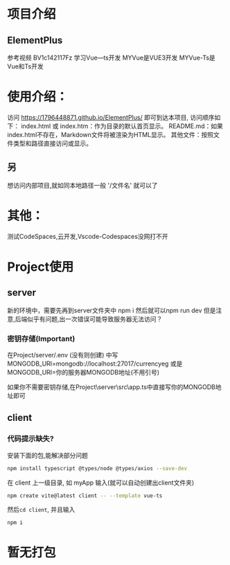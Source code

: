 # 项目介绍
## ElementPlus
参考视频 BV1c142117Fz 学习Vue—ts开发
MYVue是VUE3开发
MYVue-Ts是Vue和Ts开发

# 使用介绍：
访问 https://1796448871.github.io/ElementPlus/ 即可到达本项目,
访问顺序如下：
index.html 或 index.htm：作为目录的默认首页显示。
README.md：如果index.html不存在，Markdown文件将被渲染为HTML显示。
其他文件：按照文件类型和路径直接访问或显示。
## 另
想访问内部项目,就如同本地路径一般 '/文件名' 就可以了

# 其他：
测试CodeSpaces,云开发,Vscode-Codespaces没网打不开

# Project使用
## server
新的环境中，需要先再到server文件夹中 npm i
然后就可以npm run dev
但是注意,后端似乎有问题,出一次错误可能导致服务器无法访问？
### 密钥存储(Important)
在Project/server/.env  (没有则创建)
中写MONGODB_URI=mongodb://localhost:27017/currencyeg
或是MONGODB_URI=你的服务器MONGODB地址(不用引号)

如果你不需要密钥存储,在Project\server\src\app.ts中直接写你的MONGODB地址即可

## client

### 代码提示缺失?
安装下面的包,能解决部分问题
```bash
npm install typescript @types/node @types/axios --save-dev
```
在 client 上一级目录, 如 myApp 输入(就可以自动创建出client文件夹)

```bash
npm create vite@latest client -- --template vue-ts
```

然后`cd client`, 并且输入

```bash
npm i
```


# 暂无打包